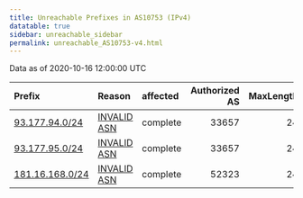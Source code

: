 ```yaml
---
title: Unreachable Prefixes in AS10753 (IPv4)
datatable: true
sidebar: unreachable_sidebar
permalink: unreachable_AS10753-v4.html
---
```


Data as of 2020-10-16 12:00:00 UTC


<div class="datatable-begin"></div>

| Prefix                                                   | Reason                                                                                                 | affected   |   Authorized AS |   MaxLength | Anchor                                         |   unreachable /24s |
|:---------------------------------------------------------|:-------------------------------------------------------------------------------------------------------|:-----------|----------------:|------------:|:-----------------------------------------------|-------------------:|
| [93.177.94.0/24](https://stat.ripe.net/93.177.94.0/24)   | [INVALID ASN](https://rpki-validator.ripe.net/announcement-preview?asn=AS10753&prefix=93.177.94.0/24)  | complete   |           33657 |          24 | [RIPE](unreachable_RIPE_NCC_RPKI_Root-v4.html) |                  1 |
| [93.177.95.0/24](https://stat.ripe.net/93.177.95.0/24)   | [INVALID ASN](https://rpki-validator.ripe.net/announcement-preview?asn=AS10753&prefix=93.177.95.0/24)  | complete   |           33657 |          24 | [RIPE](unreachable_RIPE_NCC_RPKI_Root-v4.html) |                  1 |
| [181.16.168.0/24](https://stat.ripe.net/181.16.168.0/24) | [INVALID ASN](https://rpki-validator.ripe.net/announcement-preview?asn=AS10753&prefix=181.16.168.0/24) | complete   |           52323 |          24 | [LACNIC](unreachable_LACNIC_RPKI_Root-v4.html) |                  1 |

<div class="datatable-end"></div>